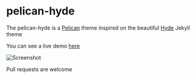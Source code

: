 # pelican-hyde

The pelican-hyde is a [Pelican](https://github.com/getpelican) theme inspired on the beautiful [Hyde](http://hyde.getpoole.com/) Jekyll theme

You can see a live demo [here](https://blog.inndy.tw/)


![Screenshot](screenshot.png)

Pull requests are welcome
